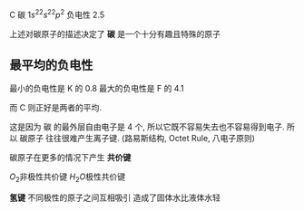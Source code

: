 C 碳  $1s^22s^22p^2$  负电性 2.5

上述对碳原子的描述决定了 **碳** 是一个十分有趣且特殊的原子

## 最平均的负电性
最小的负电性是 K 的 0.8
最大的负电性是 F 的 4.1

而 C 则正好是两者的平均.

这是因为 碳 的最外层自由电子是 4 个, 所以它既不容易失去也不容易得到电子. 所以 碳原子 往往很难产生离子键. (路易斯结构, Octet Rule, 八电子原则)

碳原子在更多的情况下产生 **共价键**


$O_2$非极性共价键
$H_2O$极性共价键


**氢键**
不同极性的原子之间互相吸引
造成了固体水比液体水轻